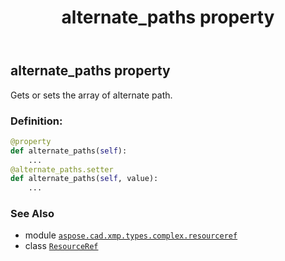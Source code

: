﻿---
title: alternate_paths property
second_title: Aspose.CAD for Python via .NET API References
description: 
type: docs
weight: 40
url: /python-net/aspose.cad.xmp.types.complex.resourceref/resourceref/alternate_paths/
is_root: false
---

## alternate_paths property


Gets or sets the array of alternate path.
### Definition:
```python
@property
def alternate_paths(self):
    ...
@alternate_paths.setter
def alternate_paths(self, value):
    ...
```

### See Also
* module [`aspose.cad.xmp.types.complex.resourceref`](../../)
* class [`ResourceRef`](/cad/python-net/aspose.cad.xmp.types.complex.resourceref/resourceref)
